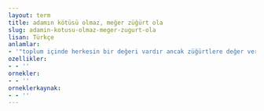 ```yaml
---
layout: term
title: adamın kötüsü olmaz, meğer züğürt ola
slug: adamin-kotusu-olmaz-meger-zugurt-ola
lisan: Türkçe
anlamlar:
- '"toplum içinde herkesin bir değeri vardır ancak züğürtlere değer verilmez" anlamında kullanılan bir söz'
ozellikler:
- - ''
ornekler:
- - ''
orneklerkaynak:
- - ''
---
```

